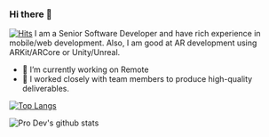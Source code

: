 ### Hi there 👋
[![Hits](https://hits.seeyoufarm.com/api/count/incr/badge.svg?url=https%3A%2F%2Fgithub.com%2Fdeveloperteam888%2Fhit-counter)](https://hits.seeyoufarm.com)
I am a Senior Software Developer and have rich experience in mobile/web development.
Also, I am good at AR development using ARKit/ARCore or Unity/Unreal.

- 🔭 I’m currently working on Remote
- 👯 I worked closely with team members to produce high-quality deliverables.

[![Top Langs](https://github-readme-stats.vercel.app/api/top-langs/?username=developerteam888)](https://github.com/anuraghazra/github-readme-stats)

![Pro Dev's github stats](https://github-readme-stats.vercel.app/api?username=developerteam888&show_icons=true&theme=vue)
